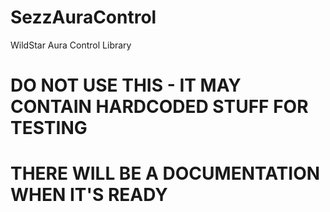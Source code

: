 SezzAuraControl
===============

WildStar Aura Control Library

# DO NOT USE THIS - IT MAY CONTAIN HARDCODED STUFF FOR TESTING
# THERE WILL BE A DOCUMENTATION WHEN IT'S READY
